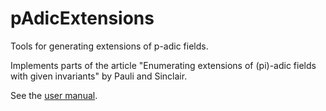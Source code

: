 # pAdicExtensions
Tools for generating extensions of p-adic fields.

Implements parts of the article "Enumerating extensions of (pi)-adic fields with given invariants" by Pauli and Sinclair.

See the [user manual](https://cjdoris.github.io/pAdicExtensions).
